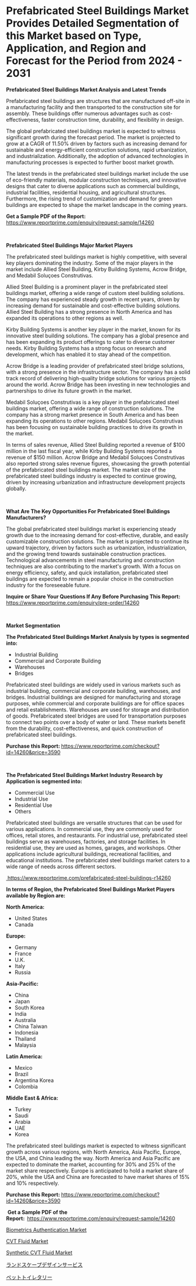 <p><h1>Prefabricated Steel Buildings Market Provides Detailed Segmentation of this Market based on Type, Application, and Region and Forecast for the Period from 2024 - 2031</h1></p><p><strong>Prefabricated Steel Buildings Market Analysis and Latest Trends</strong></p>
<p><p>Prefabricated steel buildings are structures that are manufactured off-site in a manufacturing facility and then transported to the construction site for assembly. These buildings offer numerous advantages such as cost-effectiveness, faster construction time, durability, and flexibility in design.</p><p>The global prefabricated steel buildings market is expected to witness significant growth during the forecast period. The market is projected to grow at a CAGR of 11.50% driven by factors such as increasing demand for sustainable and energy-efficient construction solutions, rapid urbanization, and industrialization. Additionally, the adoption of advanced technologies in manufacturing processes is expected to further boost market growth.</p><p>The latest trends in the prefabricated steel buildings market include the use of eco-friendly materials, modular construction techniques, and innovative designs that cater to diverse applications such as commercial buildings, industrial facilities, residential housing, and agricultural structures. Furthermore, the rising trend of customization and demand for green buildings are expected to shape the market landscape in the coming years.</p></p>
<p><strong>Get a Sample PDF of the Report:&nbsp;</strong> <a href="https://www.reportprime.com/enquiry/request-sample/14260">https://www.reportprime.com/enquiry/request-sample/14260</a></p>
<p>&nbsp;</p>
<p><strong>Prefabricated Steel Buildings Major Market Players</strong></p>
<p><p>The prefabricated steel buildings market is highly competitive, with several key players dominating the industry. Some of the major players in the market include Allied Steel Building, Kirby Building Systems, Acrow Bridge, and Medabil Soluçoes Construtivas.</p><p>Allied Steel Building is a prominent player in the prefabricated steel buildings market, offering a wide range of custom steel building solutions. The company has experienced steady growth in recent years, driven by increasing demand for sustainable and cost-effective building solutions. Allied Steel Building has a strong presence in North America and has expanded its operations to other regions as well.</p><p>Kirby Building Systems is another key player in the market, known for its innovative steel building solutions. The company has a global presence and has been expanding its product offerings to cater to diverse customer needs. Kirby Building Systems has a strong focus on research and development, which has enabled it to stay ahead of the competition.</p><p>Acrow Bridge is a leading provider of prefabricated steel bridge solutions, with a strong presence in the infrastructure sector. The company has a solid track record of delivering high-quality bridge solutions for various projects around the world. Acrow Bridge has been investing in new technologies and partnerships to drive its future growth in the market.</p><p>Medabil Soluçoes Construtivas is a key player in the prefabricated steel buildings market, offering a wide range of construction solutions. The company has a strong market presence in South America and has been expanding its operations to other regions. Medabil Soluçoes Construtivas has been focusing on sustainable building practices to drive its growth in the market.</p><p>In terms of sales revenue, Allied Steel Building reported a revenue of $100 million in the last fiscal year, while Kirby Building Systems reported a revenue of $150 million. Acrow Bridge and Medabil Soluçoes Construtivas also reported strong sales revenue figures, showcasing the growth potential of the prefabricated steel buildings market. The market size of the prefabricated steel buildings industry is expected to continue growing, driven by increasing urbanization and infrastructure development projects globally.</p></p>
<p>&nbsp;</p>
<p><strong>What Are The Key Opportunities For Prefabricated Steel Buildings Manufacturers?</strong></p>
<p><p>The global prefabricated steel buildings market is experiencing steady growth due to the increasing demand for cost-effective, durable, and easily customizable construction solutions. The market is projected to continue its upward trajectory, driven by factors such as urbanization, industrialization, and the growing trend towards sustainable construction practices. Technological advancements in steel manufacturing and construction techniques are also contributing to the market's growth. With a focus on energy efficiency, safety, and quick installation, prefabricated steel buildings are expected to remain a popular choice in the construction industry for the foreseeable future.</p></p>
<p><strong>Inquire or Share Your Questions If Any Before Purchasing This Report:</strong> <a href="https://www.reportprime.com/enquiry/pre-order/14260">https://www.reportprime.com/enquiry/pre-order/14260</a></p>
<p>&nbsp;</p>
<p><strong>Market Segmentation</strong></p>
<p><strong>The Prefabricated Steel Buildings Market Analysis by types is segmented into:</strong></p>
<p><ul><li>Industrial Building</li><li>Commercial and Corporate Building</li><li>Warehouses</li><li>Bridges</li></ul></p>
<p><p>Prefabricated steel buildings are widely used in various markets such as industrial building, commercial and corporate building, warehouses, and bridges. Industrial buildings are designed for manufacturing and storage purposes, while commercial and corporate buildings are for office spaces and retail establishments. Warehouses are used for storage and distribution of goods. Prefabricated steel bridges are used for transportation purposes to connect two points over a body of water or land. These markets benefit from the durability, cost-effectiveness, and quick construction of prefabricated steel buildings.</p></p>
<p><strong>Purchase this Report:&nbsp;</strong><a href="https://www.reportprime.com/checkout?id=14260&price=3590">https://www.reportprime.com/checkout?id=14260&price=3590</a></p>
<p>&nbsp;</p>
<p><strong>The Prefabricated Steel Buildings Market Industry Research by Application is segmented into:</strong></p>
<p><ul><li>Commercial Use</li><li>Industrial Use</li><li>Residential Use</li><li>Others</li></ul></p>
<p><p>Prefabricated steel buildings are versatile structures that can be used for various applications. In commercial use, they are commonly used for offices, retail stores, and restaurants. For industrial use, prefabricated steel buildings serve as warehouses, factories, and storage facilities. In residential use, they are used as homes, garages, and workshops. Other applications include agricultural buildings, recreational facilities, and educational institutions. The prefabricated steel buildings market caters to a wide range of needs across different sectors.</p></p>
<p><a href="https://www.reportprime.com/prefabricated-steel-buildings-r14260">&nbsp;https://www.reportprime.com/prefabricated-steel-buildings-r14260</a></p>
<p><strong>In terms of Region, the Prefabricated Steel Buildings Market Players available by Region are:</strong></p>
<p>
    <p> <strong> North America: </strong>
        <ul>
            <li>United States</li>
            <li>Canada</li>
        </ul>
        </p> 
    <p> <strong> Europe: </strong>
        <ul>
            <li>Germany</li>
            <li>France</li>
            <li>U.K.</li>
            <li>Italy</li>
            <li>Russia</li>
        </ul>
        </p> 
    <p> <strong> Asia-Pacific: </strong>
        <ul>
            <li>China</li>
            <li>Japan</li>
            <li>South Korea</li>
            <li>India</li>
            <li>Australia</li>
            <li>China Taiwan</li>
            <li>Indonesia</li>
            <li>Thailand</li>
            <li>Malaysia</li>
        </ul>
        </p> 
    <p> <strong> Latin America: </strong>
        <ul>
            <li>Mexico</li>
            <li>Brazil</li>
            <li>Argentina Korea</li>
            <li>Colombia</li>
        </ul>
        </p> 
    <p> <strong> Middle East & Africa: </strong>
        <ul>
            <li>Turkey</li>
            <li>Saudi</li>
            <li>Arabia</li>
            <li>UAE</li>
            <li>Korea</li>
        </ul>
    </p>
    </p>
<p><p>The prefabricated steel buildings market is expected to witness significant growth across various regions, with North America, Asia Pacific, Europe, the USA, and China leading the way. North America and Asia Pacific are expected to dominate the market, accounting for 30% and 25% of the market share respectively. Europe is anticipated to hold a market share of 20%, while the USA and China are forecasted to have market shares of 15% and 10% respectively.</p></p>
<p><strong>Purchase this Report: </strong><a href="https://www.reportprime.com/checkout?id=14260&price=3590">https://www.reportprime.com/checkout?id=14260&price=3590</a></p>
<p>&nbsp;<strong>Get a Sample PDF of the Report:&nbsp;&nbsp;</strong><a href="https://www.reportprime.com/enquiry/request-sample/14260">https://www.reportprime.com/enquiry/request-sample/14260</a></p>
<p><strong></strong></p>
<p><p><a href="https://github.com/mancsybtousav/Market-Research-Report-List-2/blob/main/biometrics-authentication-market.md">Biometrics Authentication Market</a></p><p><a href="https://issuu.com/reportprime-2/docs/cvt-fluid-market-size-2030.pptx">CVT Fluid Market</a></p><p><a href="https://issuu.com/reportprime-2/docs/synthetic-cvt-fluid-market-size-2030.pptx">Synthetic CVT Fluid Market</a></p><p><a href="https://github.com/xtkhtofdt934839/Market-Research-Report-List-1/blob/main/682806625229.md">ランドスケープデザインサービス</a></p><p><a href="https://github.com/ddwcuskozol07187/Market-Research-Report-List-1/blob/main/619920425230.md">ペットトイレタリー</a></p></p>